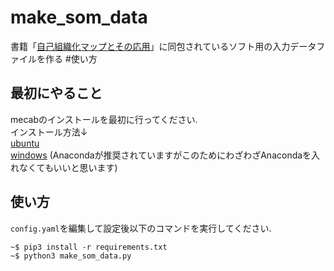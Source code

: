 # make_som_data
書籍「[自己組織化マップとその応用](https://www.maruzen-publishing.co.jp/item/?book_no=294607)」に同包されているソフト用の入力データファイルを作る
#使い方
## 最初にやること
mecabのインストールを最初に行ってください.  
インストール方法↓  
[ubuntu](https://qiita.com/ekzemplaro/items/c98c7f6698f130b55d53)  
[windows](https://qiita.com/menon/items/f041b7c46543f38f78f7) (Anacondaが推奨されていますがこのためにわざわざAnacondaを入れなくてもいいと思います)
## 使い方
`config.yaml`を編集して設定後以下のコマンドを実行してください.
```
~$ pip3 install -r requirements.txt
~$ python3 make_som_data.py
```
